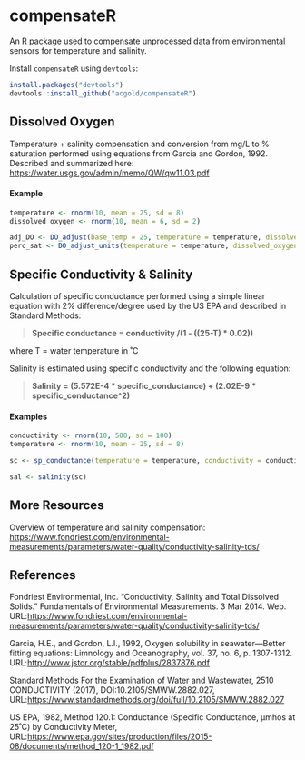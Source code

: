 # compensateR
An R package used to compensate unprocessed data from environmental sensors for temperature and salinity. 

Install `compensateR` using `devtools`:
```R
install.packages("devtools")
devtools::install_github("acgold/compensateR")
```

## Dissolved Oxygen
Temperature + salinity compensation and conversion from mg/L to % saturation performed using equations from Garcia and Gordon, 1992. Described and summarized here: https://water.usgs.gov/admin/memo/QW/qw11.03.pdf

#### Example
```R
temperature <- rnorm(10, mean = 25, sd = 8)
dissolved_oxygen <- rnorm(10, mean = 6, sd = 2)

adj_DO <- DO_adjust(base_temp = 25, temperature = temperature, dissolved_oxygen = dissolved_oxygen)
perc_sat <- DO_adjust_units(temperature = temperature, dissolved_oxygen = adj_DO)
```
## Specific Conductivity & Salinity
Calculation of specific conductance performed using a simple linear equation with 2% difference/degree used by the US EPA and described in Standard Methods:

>**Specific conductance = conductivity /(1 - ((25-T) * 0.02))** 

where T = water temperature in ˚C 

Salinity is estimated using specific conductivity and the following equation:

 >**Salinity = (5.572E-4 * specific_conductance) + (2.02E-9 * specific_conductance^2)**

#### Examples
```R
conductivity <- rnorm(10, 500, sd = 100)
temperature <- rnorm(10, mean = 25, sd = 8)

sc <- sp_conductance(temperature = temperature, conductivity = conductivity)

sal <- salinity(sc)
```

## More Resources
Overview of temperature and salinity compensation: https://www.fondriest.com/environmental-measurements/parameters/water-quality/conductivity-salinity-tds/

## References
Fondriest Environmental, Inc. “Conductivity, Salinity and Total Dissolved Solids.” Fundamentals of Environmental Measurements. 3 Mar 2014. Web. URL:https://www.fondriest.com/environmental-measurements/parameters/water-quality/conductivity-salinity-tds/

Garcia, H.E., and Gordon, L.I., 1992, Oxygen solubility in seawater—Better fitting equations: Limnology and Oceanography, vol. 37, no. 6, p. 1307-1312. URL:http://www.jstor.org/stable/pdfplus/2837876.pdf

Standard Methods For the Examination of Water and Wastewater, 2510 CONDUCTIVITY (2017), DOI:10.2105/SMWW.2882.027, URL:https://www.standardmethods.org/doi/full/10.2105/SMWW.2882.027

US EPA, 1982, Method 120.1: Conductance (Specific Conductance, µmhos at 25˚C) by Conductivity Meter, URL:https://www.epa.gov/sites/production/files/2015-08/documents/method_120-1_1982.pdf
